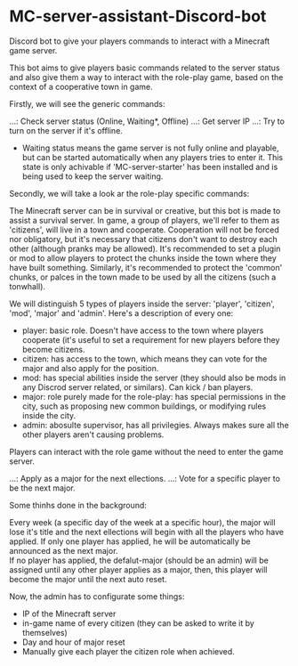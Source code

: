 # MC-server-assistant-Discord-bot
Discord bot to give your players commands to interact with a Minecraft game server.

This bot aims to give players basic commands related to the server status and also give them a way to interact with the role-play game, based on the context of a cooperative town in game.



Firstly, we will see the generic commands:

...: Check server status (Online, Waiting*, Offline)
...: Get server IP
...: Try to turn on the server if it's offline.

* Waiting status means the game server is not fully online and playable, but can be started automatically when any players tries to enter it.
  This state is only achivable if 'MC-server-starter' has been installed and is being used to keep the server waiting.



Secondly, we will take a look ar the role-play specific commands:

The Minecraft server can be in survival or creative, but this bot is made to assist a survival server. In game, a group of players, we'll refer to them as 'citizens', will live in a town and cooperate.
  Cooperation will not be forced nor obligatory, but it's necessary that citizens don't want to destroy each other (although pranks may be allowed). 
  It's recommended to set a plugin or mod to allow players to protect the chunks inside the town where they have built something.
    Similarly, it's recommended to protect the 'common' chunks, or palces in the town made to be used by all the citizens (such a tonwhall).

We will distinguish 5 types of players inside the server: 'player', 'citizen', 'mod', 'major' and 'admin'. Here's a description of every one:
- player: basic role. Doesn't have access to the town where players cooperate (it's useful to set a requirement for new players before they become citizens.
- citizen: has access to the town, which means they can vote for the major and also apply for the position.
- mod: has special abilities inside the server (they should also be mods in any Discrod server related, or similars). Can kick / ban players.
- major: role purely made for the role-play: has special permissions in the city, such as proposing new common buildings, or modifying rules inside the city.
- admin: abosulte supervisor, has all privilegies. Always makes sure all the other players aren't causing problems.

Players can interact with the role game without the need to enter the game server.

...: Apply as a major for the next ellections.
...: Vote for a specific player to be the next major.


Some thinhs done in the background:

Every week (a specific day of the week at a specific hour), the major will lose it's title and the next ellections will begin with all the players who have applied.
  If only one player has applied, he will be automatically be announced as the next major.  
  If no player has applied, the defalut-major (should be an admin) will be assigned until any other player applies as a major, then, this player will become the major until the next auto reset.



Now, the admin has to configurate some things:
- IP of the Minecraft server
- in-game name of every citizen (they can be asked to write it by themselves)
- Day and hour of major reset
- Manually give each player the citizen role when achieved.

